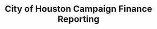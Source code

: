 ---
schema: default
title: City of Houston Campaign Finance Reporting
organization: City of Houston
notes: "Three datasets containing self-reported campaign finance data from candidates, office holders, and special purpose committees for the City of Houston. Data covers from 2007-2017.<br /><br />
A more complete description of the three datasets is provided in the description document, and the metadata document contains descriptions of each column."
resources:
  - name: Description
    url: >-
     https://opendatahouston.s3.amazonaws.com/2015-05-11T20:38:23.834Z/city-of-houston-campaign-finance-datasets-description.docx
    format: docx
  - name: Metadata
    url: >-
      https://opendatahouston.s3.amazonaws.com/2015-05-11T20:42:41.024Z/city-of-houston-campaign-finance-datasets-metadata.xlsx
    format: xlsx
  - name: Cover Sheets
    url: >-
      https://s3.amazonaws.com/opendatahouston/CampainFinance_2017-10-27T08%3A31%3A12.895Z/Campaign+Finance+Reports+Coversheet.csv
    format: csv
  - name: Transactions
    url: >-
      https://s3.amazonaws.com/opendatahouston/CampainFinance_2017-10-27T08%3A31%3A12.895Z/Campaign+Finance+Reports+Transactions.csv
    format: csv
  - name: Out-of-State Travel
    url: >-
      https://s3.amazonaws.com/opendatahouston/CampainFinance_2017-10-27T08%3A31%3A12.895Z/Campaign+Finance+Report+Out-of-State+Travel+(Schedule+T).csv
    format: csv
license: 'https://fairuse.stanford.edu/overview/public-domain/welcome/'
category:
  - Elections / Politics
maintainer: Ben Fogarty
maintainer_email: ben.t.fogarty@gmail.com
---